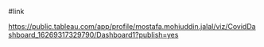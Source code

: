 #link 


https://public.tableau.com/app/profile/mostafa.mohiuddin.jalal/viz/CovidDashboard_16269317329790/Dashboard1?publish=yes
